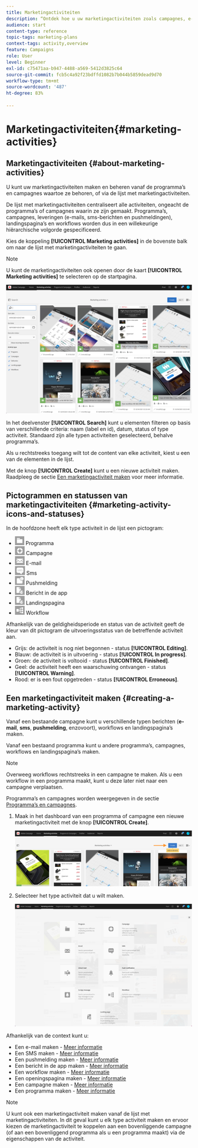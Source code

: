 ```yaml
---
title: Marketingactiviteiten
description: “Ontdek hoe u uw marketingactiviteiten zoals campagnes, e-mails, sms’en, pushmeldingen, landingspagina’s en workflows kunt maken en beheren. U kunt gemakkelijk een nieuwe activiteit ontwerpen, een bestaande activiteit bewerken en de status en geldigheid van uw activiteiten raadplegen.”
audience: start
content-type: reference
topic-tags: marketing-plans
context-tags: activity,overview
feature: Campaigns
role: User
level: Beginner
exl-id: c75471aa-b947-4488-a569-5412d3825c64
source-git-commit: fcb5c4a92f23bdffd1082b7b044b5859dead9d70
workflow-type: tm+mt
source-wordcount: '487'
ht-degree: 83%

---
```


# Marketingactiviteiten{#marketing-activities}

## Marketingactiviteiten {#about-marketing-activities}

U kunt uw marketingactiviteiten maken en beheren vanaf de programma’s en campagnes waartoe ze behoren, of via de lijst met marketingactiviteiten.

De lijst met marketingactiviteiten centraliseert alle activiteiten, ongeacht de programma’s of campagnes waarin ze zijn gemaakt. Programma’s, campagnes, leveringen (e-mails, sms-berichten en pushmeldingen), landingspagina’s en workflows worden dus in een willekeurige hiërarchische volgorde gespecificeerd.

Kies de koppeling **[!UICONTROL Marketing activities]** in de bovenste balk om naar de lijst met marketingactiviteiten te gaan.

>[!NOTE]
>
>U kunt de marketingactiviteiten ook openen door de kaart **[!UICONTROL Marketing activities]** te selecteren op de startpagina.

![](assets/marketing_activities.png)

In het deelvenster **[!UICONTROL Search]** kunt u elementen filteren op basis van verschillende criteria: naam (label en id), datum, status of type activiteit. Standaard zijn alle typen activiteiten geselecteerd, behalve programma’s.

Als u rechtstreeks toegang wilt tot de content van elke activiteit, kiest u een van de elementen in de lijst.

Met de knop **[!UICONTROL Create]** kunt u een nieuwe activiteit maken. Raadpleeg de sectie [Een marketingactiviteit maken](#creating-a-marketing-activity) voor meer informatie.

## Pictogrammen en statussen van marketingactiviteiten {#marketing-activity-icons-and-statuses}

In de hoofdzone heeft elk type activiteit in de lijst een pictogram:

* ![](assets/marketing_program_icon.png) Programma
* ![](assets/marketing_campaign_icon.png) Campagne
* ![](assets/marketing_email_icon.png) E-mail
* ![](assets/marketing_sms_icon.png) Sms
* ![](assets/marketing_push_icon.png) Pushmelding
* ![](assets/marketing_lp_icon.png) Bericht in de app
* ![](assets/marketing_lp_icon.png) Landingspagina
* ![](assets/marketing_workflow_icon.png) Workflow

Afhankelijk van de geldigheidsperiode en status van de activiteit geeft de kleur van dit pictogram de uitvoeringsstatus van de betreffende activiteit aan.

* Grijs: de activiteit is nog niet begonnen - status **[!UICONTROL Editing]**.
* Blauw: de activiteit is in uitvoering - status **[!UICONTROL In progress]**.
* Groen: de activiteit is voltooid - status **[!UICONTROL Finished]**.
* Geel: de activiteit heeft een waarschuwing ontvangen - status **[!UICONTROL Warning]**.
* Rood: er is een fout opgetreden - status **[!UICONTROL Erroneous]**.

## Een marketingactiviteit maken {#creating-a-marketing-activity}

Vanaf een bestaande campagne kunt u verschillende typen berichten (**e-mail**, **sms**, **pushmelding**, enzovoort), workflows en landingspagina’s maken.

Vanaf een bestaand programma kunt u andere programma’s, campagnes, workflows en landingspagina’s maken.

>[!NOTE]
>
>Overweeg workflows rechtstreeks in een campagne te maken. Als u een workflow in een programma maakt, kunt u deze later niet naar een campagne verplaatsen.

Programma’s en campagnes worden weergegeven in de sectie [Programma’s en campagnes](../../start/using/programs-and-campaigns.md).

1. Maak in het dashboard van een programma of campagne een nieuwe marketingactiviteit met de knop **[!UICONTROL Create]**.

   ![](assets/marketing_activiy_creation_1.png)

1. Selecteer het type activiteit dat u wilt maken.

   ![](assets/marketing_activiy_creation_2.png)

Afhankelijk van de context kunt u:

* Een e-mail maken - [Meer informatie](../../channels/using/creating-an-email.md)
* Een SMS maken - [Meer informatie](../../channels/using/creating-an-sms-message.md)
* Een pushmelding maken - [Meer informatie](../../channels/using/preparing-and-sending-a-push-notification.md)
* Een bericht in de app maken - [Meer informatie](../../channels/using/about-in-app-messaging.md)
* Een workflow maken - [Meer informatie](../../automating/using/building-a-workflow.md#creating-a-workflow)
* Een openingspagina maken - [Meer informatie](../../channels/using/getting-started-with-landing-pages.md)
* Een campagne maken - [Meer informatie](../../start/using/programs-and-campaigns.md#creating-a-campaign)
* Een programma maken - [Meer informatie](../../start/using/programs-and-campaigns.md#creating-a-program)

>[!NOTE]
>
>U kunt ook een marketingactiviteit maken vanaf de lijst met marketingactiviteiten. In dit geval kunt u elk type activiteit maken en ervoor kiezen de marketingactiviteit te koppelen aan een bovenliggende campagne (of aan een bovenliggend programma als u een programma maakt) via de eigenschappen van de activiteit.
